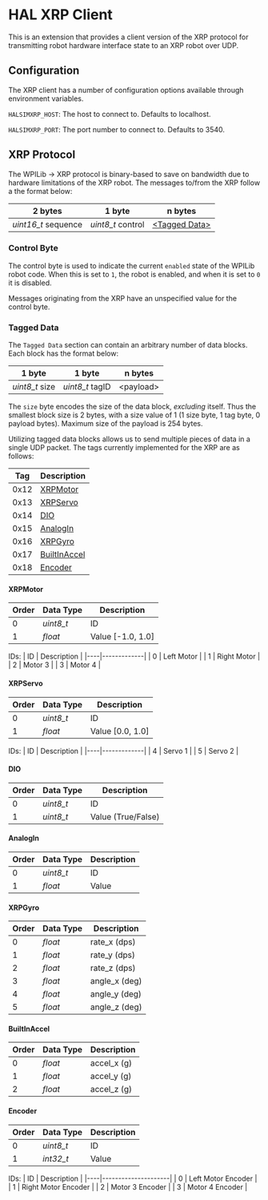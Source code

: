 # HAL XRP Client

This is an extension that provides a client version of the XRP protocol for transmitting robot hardware interface state to an XRP robot over UDP.

## Configuration

The XRP client has a number of configuration options available through environment variables.

``HALSIMXRP_HOST``: The host to connect to.  Defaults to localhost.

``HALSIMXRP_PORT``: The port number to connect to.  Defaults to 3540.

## XRP Protocol

The WPILib -> XRP protocol is binary-based to save on bandwidth due to hardware limitations of the XRP robot. The messages to/from the XRP follow a the format below:

| 2 bytes             | 1 byte            | n bytes                             |
|---------------------|-------------------|-------------------------------------|
| _uint16_t_ sequence | _uint8_t_ control | [&lt;Tagged Data&gt;](#tagged-data) |

### Control Byte

The control byte is used to indicate the current `enabled` state of the WPILib robot code. When this is set to `1`, the robot is enabled, and when it is set to `0` it is disabled.

Messages originating from the XRP have an unspecified value for the control byte.

### Tagged Data

The `Tagged Data` section can contain an arbitrary number of data blocks. Each block has the format below:

| 1 byte         | 1 byte          | n bytes         |
|----------------|-----------------|-----------------|
| _uint8_t_ size | _uint8_t_ tagID | &lt;payload&gt; |

The `size` byte encodes the size of the data block, _excluding_ itself. Thus the smallest block size is 2 bytes, with a size value of 1 (1 size byte, 1 tag byte, 0 payload bytes). Maximum size of the payload is 254 bytes.


Utilizing tagged data blocks allows us to send multiple pieces of data in a single UDP packet. The tags currently implemented for the XRP are as follows:

| Tag  | Description                   |
|------|-------------------------------|
| 0x12 | [XRPMotor](#xrpmotor)         |
| 0x13 | [XRPServo](#xrpservo)         |
| 0x14 | [DIO](#dio)                   |
| 0x15 | [AnalogIn](#analogin)         |
| 0x16 | [XRPGyro](#xrpgyro)           |
| 0x17 | [BuiltInAccel](#builtinaccel) |
| 0x18 | [Encoder](#encoder)           |


#### XRPMotor

| Order | Data Type | Description       |
|-------|-----------|-------------------|
| 0     | _uint8_t_ | ID                |
| 1     | _float_   | Value [-1.0, 1.0] |

IDs:
| ID | Description |
|----|-------------|
| 0  | Left Motor  |
| 1  | Right Motor |
| 2  | Motor 3     |
| 3  | Motor 4     |

#### XRPServo

| Order | Data Type | Description      |
|-------|-----------|------------------|
| 0     | _uint8_t_ | ID               |
| 1     | _float_   | Value [0.0, 1.0] |

IDs:
| ID | Description |
|----|-------------|
| 4  | Servo 1     |
| 5  | Servo 2     |

#### DIO

| Order | Data Type | Description        |
|-------|-----------|--------------------|
| 0     | _uint8_t_ | ID                 |
| 1     | _uint8_t_ | Value (True/False) |

#### AnalogIn

| Order | Data Type | Description |
|-------|-----------|-------------|
| 0     | _uint8_t_ | ID          |
| 1     | _float_   | Value       |

#### XRPGyro

| Order | Data Type | Description   |
|-------|-----------|---------------|
| 0     | _float_   | rate_x (dps)  |
| 1     | _float_   | rate_y (dps)  |
| 2     | _float_   | rate_z (dps)  |
| 3     | _float_   | angle_x (deg) |
| 4     | _float_   | angle_y (deg) |
| 5     | _float_   | angle_z (deg) |

#### BuiltInAccel

| Order | Data Type | Description |
|-------|-----------|-------------|
| 0     | _float_   | accel_x (g) |
| 1     | _float_   | accel_y (g) |
| 2     | _float_   | accel_z (g) |

#### Encoder

| Order | Data Type | Description |
|-------|-----------|-------------|
| 0     | _uint8_t_ | ID          |
| 1     | _int32_t_ | Value       |

IDs:
| ID | Description         |
|----|---------------------|
| 0  | Left Motor Encoder  |
| 1  | Right Motor Encoder |
| 2  | Motor 3 Encoder     |
| 3  | Motor 4 Encoder     |
